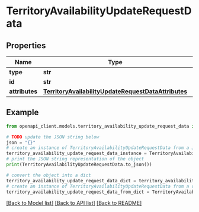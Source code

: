 # TerritoryAvailabilityUpdateRequestData


## Properties

Name | Type | Description | Notes
------------ | ------------- | ------------- | -------------
**type** | **str** |  | 
**id** | **str** |  | 
**attributes** | [**TerritoryAvailabilityUpdateRequestDataAttributes**](TerritoryAvailabilityUpdateRequestDataAttributes.md) |  | [optional] 

## Example

```python
from openapi_client.models.territory_availability_update_request_data import TerritoryAvailabilityUpdateRequestData

# TODO update the JSON string below
json = "{}"
# create an instance of TerritoryAvailabilityUpdateRequestData from a JSON string
territory_availability_update_request_data_instance = TerritoryAvailabilityUpdateRequestData.from_json(json)
# print the JSON string representation of the object
print(TerritoryAvailabilityUpdateRequestData.to_json())

# convert the object into a dict
territory_availability_update_request_data_dict = territory_availability_update_request_data_instance.to_dict()
# create an instance of TerritoryAvailabilityUpdateRequestData from a dict
territory_availability_update_request_data_from_dict = TerritoryAvailabilityUpdateRequestData.from_dict(territory_availability_update_request_data_dict)
```
[[Back to Model list]](../README.md#documentation-for-models) [[Back to API list]](../README.md#documentation-for-api-endpoints) [[Back to README]](../README.md)


